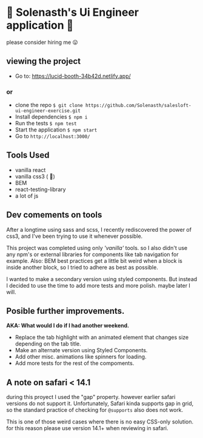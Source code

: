 # 🐺 Solenasth's Ui Engineer application 🐺

please consider hiring me 😛

## viewing the project

- Go to:
  https://lucid-booth-34b42d.netlify.app/

### or

- clone the repo `$ git clone https://github.com/Solenasth/salesloft-ui-engineer-exercise.git`
- Install dependencies
  `$ npm i`
- Run the tests
  `$ npm test`
- Start the application
  `$ npm start`
- Go to `http://localhost:3000/`

## Tools Used

- vanilla react
- vanilla css3 ( 💜)
- BEM
- react-testing-library
- a lot of js

## Dev comements on tools

After a longtime using sass and scss, I recently rediscovered the power of css3, and I've been trying to use it whenever possible.

This project was completed using only _'vanilla'_ tools. so I also didn't use any npm's or external libraries for components like tab navigation for example.
Also: BEM best practices get a little bit weird when a block is inside another block, so I tried to adhere as best as possible.

I wanted to make a secondary version using styled components. But instead I decided to use the time to add more tests and more polish. maybe later I will.

## Posible further improvements.

**AKA: What would I do if I had another weekend.**

- Replace the tab highlight with an animated element that changes size depending on the tab title.
- Make an alternate version using Styled Components.
- Add other misc. animations like spinners for loading.
- Add more tests for the rest of the compoments.

## A note on safari < 14.1

during this proyect I used the "gap" property. however earlier safari versions do not support it.
Unfortunately, Safari kinda supports gap in grid, so the standard practice of checking for `@supports` also does not work.

This is one of those weird cases where there is no easy CSS-only solution.
for this reason please use version 14.1+ when reviewing in safari.
